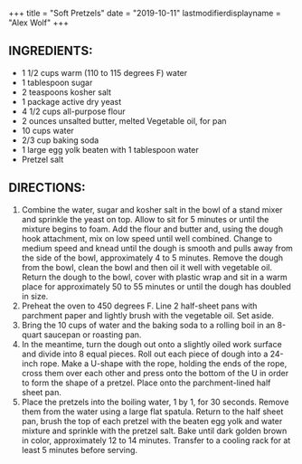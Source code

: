 +++
title = "Soft Pretzels"
date = "2019-10-11"
lastmodifierdisplayname = "Alex Wolf"
+++

## INGREDIENTS:

* 1 1/2 cups warm (110 to 115 degrees F) water
* 1 tablespoon sugar 
* 2 teaspoons kosher salt
* 1 package active dry yeast
* 4 1/2 cups all-purpose flour
* 2 ounces unsalted butter, melted Vegetable oil, for pan 
* 10 cups water
* 2/3 cup baking soda 		
* 1 large egg yolk beaten with 1 tablespoon water
* Pretzel salt

## DIRECTIONS:

1. Combine the water, sugar and kosher salt in the bowl of a stand mixer and sprinkle the yeast on top. Allow to sit for 5 minutes or until the mixture begins to foam. Add the flour and butter and, using the dough hook attachment, mix on low speed until well combined. Change to medium speed and knead until the dough is smooth and pulls away from the side of the bowl, approximately 4 to 5 minutes. Remove the dough from the bowl, clean the bowl and then oil it well with vegetable oil. Return the dough to the bowl, cover with plastic wrap and sit in a warm place for approximately 50 to 55 minutes or until the dough has doubled in size.
2. Preheat the oven to 450 degrees F. Line 2 half-sheet pans with parchment paper and lightly brush with the vegetable oil. Set aside.
3. Bring the 10 cups of water and the baking soda to a rolling boil in an 8-quart saucepan or roasting pan.
4. In the meantime, turn the dough out onto a slightly oiled work surface and divide into 8 equal pieces. Roll out each piece of dough into a 24-inch rope. Make a U-shape with the rope, holding the ends of the rope, cross them over each other and press onto the bottom of the U in order to form the shape of a pretzel. Place onto the parchment-lined half sheet pan.
5. Place the pretzels into the boiling water, 1 by 1, for 30 seconds. Remove them from the water using a large flat spatula. Return to the half sheet pan, brush the top of each pretzel with the beaten egg yolk and water mixture and sprinkle with the pretzel salt. Bake until dark golden brown in color, approximately 12 to 14 minutes. Transfer to a cooling rack for at least 5 minutes before serving.
